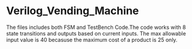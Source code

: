 # Verilog_Vending_Machine
The files includes both FSM and TestBench Code.The code works with 8 state transitions and outputs based on current inputs. The max allowable input value is 40 becasuse the maximum cost of a product is 25 only.
